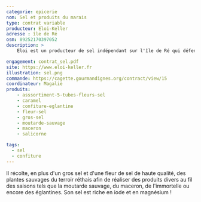 ```yaml
---
categorie: epicerie
nom: Sel et produits du marais
type: contrat variable
producteur: Eloi-Keller
adresse : île de Ré
osm: 89252170397052
description: >
    Eloi est un producteur de sel indépendant sur l'île de Ré qui défend les techniques artisanales. Il utilise des techniques ancestrales datant de l'apparition de l'activité salicole sur l'île au XIIIe siècle. Eloi a un petit marais de 26 aires saunantes hérité de son arrière grand-mère.

engagement: contrat_sel.pdf
site: https://www.eloi-keller.fr
illustration: sel.png
commande: https://cagette.gourmandignes.org/contract/view/15
coordinateur: Magalie
produits:
    - asssortiment-5-tubes-fleurs-sel
    - caramel
    - confiture-eglantine
    - fleur-sel
    - gros-sel
    - moutarde-sauvage
    - maceron
    - salicorne

tags:
  - sel
  - confiture
---
```


Il récolte, en plus d'un gros sel et d'une fleur de sel de haute qualité, des plantes sauvages du terroir réthais afin de réaliser des produits divers au fil des saisons tels que la moutarde sauvage, du maceron, de l'immortelle ou encore des églantines. Son sel est riche en iode et en magnésium ! 
